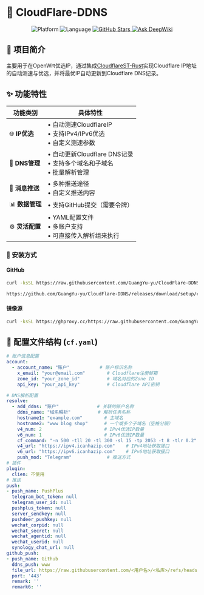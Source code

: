 # 🚀 CloudFlare-DDNS

<p align="center">
  <img src="https://img.shields.io/badge/Platform-OpenWrt%20%7C%20Linux-blue.svg" alt="Platform">
  <img src="https://img.shields.io/badge/Language-Bash%20%7C%20Shell-blue.svg" alt="Language">
  <a href="https://github.com/GuangYu-yu/CloudFlare-DDNS">
    <img src="https://img.shields.io/github/stars/GuangYu-yu/CloudFlare-DDNS?style=social" alt="GitHub Stars">
  </a>
  <a href="https://deepwiki.com/GuangYu-yu/CloudFlare-DDNS">
    <img src="https://deepwiki.com/badge.svg" alt="Ask DeepWiki">
  </a>
</p>

## 📖 项目简介

主要用于在OpenWrt优选IP，通过集成[CloudflareST-Rust](https://github.com/GuangYu-yu/CloudflareST-Rust)实现Cloudflare IP地址的自动测速与优选，并将最优IP自动更新到Cloudflare DNS记录。

## ✨ 功能特性

| 功能类别 | 具体特性 |
|---------|---------|
| 🌐 **IP优选** | • 自动测速CloudflareIP<br>• 支持IPv4/IPv6优选<br>• 自定义测速参数 |
| 🔄 **DNS管理** | • 自动更新Cloudflare DNS记录<br>• 支持多个域名和子域名<br>• 批量解析管理 |
| 📱 **消息推送** | • 多种推送途径<br>• 自定义推送内容 |
| 📊 **数据管理** | • 支持GitHub提交（需要令牌）<br> |
| ⚙️ **灵活配置** | • YAML配置文件<br>• 多账户支持<br>• 可直接传入解析组来执行<br> |

### 🔧 安装方式


#### GitHub
```bash
curl -ksSL https://raw.githubusercontent.com/GuangYu-yu/CloudFlare-DDNS/main/setup/cfopw.sh | bash
```

```bash
https://github.com/GuangYu-yu/CloudFlare-DDNS/releases/download/setup/cfopw.sh | bash
```

#### 镜像源
```bash
curl -ksSL https://ghproxy.cc/https://raw.githubusercontent.com/GuangYu-yu/CloudFlare-DDNS/main/setup/cfopw.sh | bash
```

## 📄 配置文件结构 (`cf.yaml`)

```yaml
# 账户信息配置
account:
  - account_name: "账户"           # 账户标识名称
    x_email: "your@email.com"        # Cloudflare注册邮箱
    zone_id: "your_zone_id"          # 域名对应的Zone ID
    api_key: "your_api_key"          # Cloudflare API密钥

# DNS解析配置
resolve:
  - add_ddns: "账户"              # 关联的账户名称
    ddns_name: "域名解析"          # 解析任务名称
    hostname1: "example.com"        # 主域名
    hostname2: "www blog shop"      # 一个或多个子域名（空格分隔）
    v4_num: 2                       # IPv4优选IP数量
    v6_num: 1                       # IPv6优选IP数量
    cf_command: "-n 500 -tll 20 -tl 300 -sl 15 -tp 2053 -t 8 -tlr 0.2"  # 测速参数
    v4_url: "https://ipv4.icanhazip.com"    # IPv4地址获取接口
    v6_url: "https://ipv6.icanhazip.com"    # IPv6地址获取接口
    push_mod: "Telegram"             # 推送方式
# 插件
plugin:
  clien: 不使用
# 推送
push:
- push_name: PushPlus
  telegram_bot_token: null
  telegram_user_id: null
  pushplus_token: null
  server_sendkey: null
  pushdeer_pushkey: null
  wechat_corpid: null
  wechat_secret: null
  wechat_agentid: null
  wechat_userid: null
  synology_chat_url: null
github_push:
- push_name: Github
  ddns_push: www
  file_url: https://raw.githubusercontent.com/<用户名>/<私库>/refs/heads/<分支>/<文件路径>?token=<令牌>
  port: '443'
  remark: ''
  remark6: ''
```
